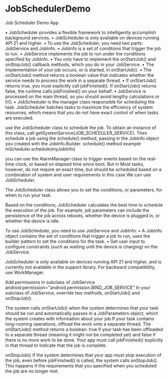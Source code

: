 # JobSchedulerDemo
Job Scheduler Demo App

•	JobScheduler provides a flexible framework to intelligently accomplish background services.
•	JobScheduler is only available on devices running API 21 and higher.
•	To use the JobScheduler, you need two parts: JobService and JobInfo.
•	JobInfo is a set of conditions that trigger the job to run.
•	JobService implements the job to run under the conditions specified by JobInfo.
•	You only have to implement the onStartJob() and onStopJob() callback methods, which you do in your JobService.
•	The implementation of your job occurs, or is started, in onStartJob().
•	The onStartJob() method returns a boolean value that indicates whether the service needs to process the work in a separate thread.
•	If onStartJob() returns true, you must explicitly call jobFinished(). If onStartJob() returns false, the runtime calls jobFinished() on your behalf.
•	JobService is processed on the main thread, so you should avoid lengthy calculations or I/O.
•	JobScheduler is the manager class responsible for scheduling the task. JobScheduler batches tasks to maximize the efficiency of system resources, which means that you do not have exact control of when tasks are executed.


use the JobScheduler class to schedule the job. To obtain an instance of this class, call getSystemService(JOB_SCHEDULER_SERVICE). Then schedule a job using the schedule() method, passing in the JobInfo object you created with the JobInfo.Builder. schedule() method example mScheduler.schedule(myJobInfo)

you can use the AlarmManager class to trigger events based on the real-time clock, or based on elapsed time since boot.
But in Most tasks, however, do not require an exact time, but should be scheduled based on a combination of system and user requirements in this case We can use JobScheduler.

The JobScheduler class allows you to set the conditions, or parameters, for when to run your task. 

Based on the conditions, JobScheduler calculates the best time to schedule the execution of the job. For example, job parameters can include the persistence of the job across reboots, whether the device is plugged in, or whether the device is idle.

To use JobScheduler, you need to use JobService and JobInfo:
•	A JobInfo object contains the set of conditions that trigger a job to run, uses the builder pattern to set the conditions for the task.
•	Get user input to configure constraints (such as waiting until the device is charging) on the JobService.

JobScheduler is only available on devices running API 21 and higher, and is currently not available in the support library. For backward compatibility, use WorkManager.

Add permissions in subclass of JobService  android:permission="android.permission.BIND_JOB_SERVICE"
In your subclass of JobService, override two methods, onStartJob() and onStopJob().

The system calls onStartJob() when the system determines that your task should be run and automatically passes in a JobParameters object, which the system creates with information about your job.If your task contains long-running operations, offload the work onto a separate thread. The onStartJob() method returns a boolean: true if your task has been offloaded to a separate thread (meaning it might not be completed yet) and false if there is no more work to be done. Your app must call jobFinished() explicitly in that thread to indicate that the job is complete.

onStopJob()
If the system determines that your app must stop execution of the job, even before jobFinished() is called, the system calls onStopJob(). This happens if the requirements that you specified when you scheduled the job are no longer met.

